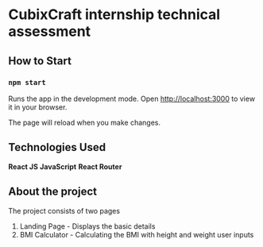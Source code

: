 # CubixCraft internship technical assessment

## How to Start

### `npm start`

Runs the app in the development mode.
Open [http://localhost:3000](http://localhost:3000) to view it in your browser.

The page will reload when you make changes.


## Technologies Used

**React JS** 
**JavaScript** 
**React Router**

## About the project

The project consists of two pages
1. Landing Page - Displays the basic details
2. BMI Calculator - Calculating the BMI with height and weight user inputs
